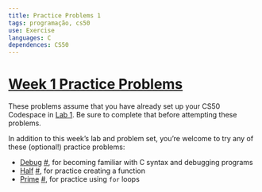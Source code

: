 ```yaml
---
title: Practice Problems 1
tags: programação, cs50
use: Exercise
languages: C
dependences: CS50
---
```


# [Week 1 Practice Problems](https://cs50.harvard.edu/x/2023/problems/1/#week-1-practice-problems#week-1-practice-problems)

These problems assume that you have already set up your CS50 Codespace in [Lab 1](https://cs50.harvard.edu/x/2023/problems/1/#week-1-practice-problems../../labs/1/). Be sure to complete that before attempting these problems.

In addition to this week’s lab and problem set, you’re welcome to try any of these (optional!) practice problems:

-   [Debug](./debug.md) [#](https://cs50.harvard.edu/x/2023/problems/1/#week-1-practice-problemsdebug/), for becoming familiar with C syntax and debugging programs
-   [Half](./half.md) [#](https://cs50.harvard.edu/x/2023/problems/1/#week-1-practice-problemshalf/), for practice creating a function
-   [Prime](./prime.md) [#](https://cs50.harvard.edu/x/2023/problems/1/#week-1-practice-problemsprime/), for practice using `for` loops